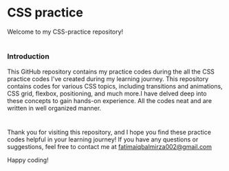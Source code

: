 
# CSS practice
Welcome to my CSS-practice repository!
 
 # <h3>Introduction</h3>
This GitHub repository contains my practice codes during the all the CSS practice codes I've created during my learning journey. This repository contains codes for various CSS topics, 
including transitions and animations, CSS grid, flexbox, positioning, and much more.I have delved deep into these concepts to gain hands-on experience.
All the codes neat and are written in well organized manner.

# 
Thank you for visiting this repository, and I hope you find these practice codes helpful in your learning journey! If you have any questions or suggestions, 
feel free to contact me at fatimaiqbalmirza002@gmail.com

Happy coding!
